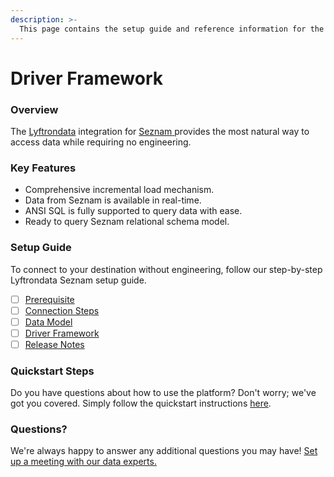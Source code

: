 ```yaml
---
description: >-
  This page contains the setup guide and reference information for the Seznam source connector.
---
```


# Driver Framework

### Overview

The [Lyftrondata](https://www.lyftrondata.com/) integration for [Seznam](https://www.lyftrondata.com/integration/seznam/)[ ](https://www.lyftrondata.com/integration/seznam/)provides the most natural way to access data while requiring no engineering.

### Key Features

* Comprehensive incremental load mechanism.
* Data from Seznam is available in real-time.&#x20;
* ANSI SQL is fully supported to query data with ease.
* Ready to query Seznam relational schema model.

### Setup Guide

To connect to your destination without engineering, follow our step-by-step Lyftrondata Seznam setup guide.

* [ ] [Prerequisite](../../marketing-analytics/seznam/prerequisite.md)
* [ ] [Connection Steps](../../marketing-analytics/seznam/connection-steps.md)
* [ ] [Data Model](../../marketing-analytics/seznam/data-model/)
* [ ] [Driver Framework](../../marketing-analytics/seznam/driver-framework/)
* [ ] [Release Notes](../../marketing-analytics/seznam/release-notes.md)

### Quickstart Steps

Do you have questions about how to use the platform? Don't worry; we've got you covered. Simply follow the quickstart instructions [here](../../../quickstart-steps.md).

### Questions? <a href="#questions" id="questions"></a>

We're always happy to answer any additional questions you may have! [Set up a meeting with our data experts.](https://www.lyftrondata.com/book-a-meeting/)


